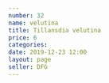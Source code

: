 ```yaml
---
number: 32
name: velutina
title: Tillansdia velutina
price: 6
categories: 
date: 2019-12-23 12:00
layout: page
seller: DFG
---
```

